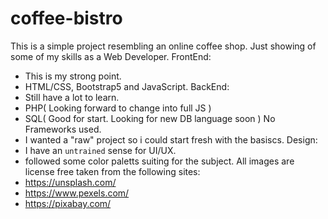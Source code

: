 # coffee-bistro
This is a simple project resembling an online coffee shop.
Just showing of some of my skills as a Web Developer.
FrontEnd: 
  - This is my strong point.
  - HTML/CSS, Bootstrap5 and JavaScript.
BackEnd:
  - Still have a lot to learn.
  - PHP( Looking forward to change into full JS )
  - SQL( Good for start. Looking for new DB language soon )
No Frameworks used.
  - I wanted a "raw" project so i could start fresh with the basiscs.
Design:
  - I have an `untrained` sense for UI/UX.
  - followed some color paletts suiting for the subject.
All images are license free taken from the following sites:
  - https://unsplash.com/
  - https://www.pexels.com/
  - https://pixabay.com/
